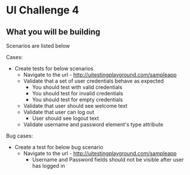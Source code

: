 # UI Challenge 4

## What you will be building

Scenarios are listed below

Cases:
* Create tests for below scenarios
  - Navigate to the url - http://uitestingplayground.com/sampleapp
  - Validate that a set of user credentials behave as expected
    - You should test with valid credentials
    - You should test for invalid credentials
    - You should test for empty credentials
  - Validate that user should see welcome text 
  - Validate that user can log out 
    - User should see logout text
  - Validate username and password element's type attribute 

Bug cases:
* Create a test for below bug scenario
  - Navigate to the url - http://uitestingplayground.com/sampleapp
    - Username and Password fields should not be visible after user has logged in